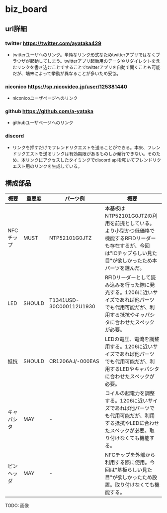 # biz_board
## url詳細
### twitter https://twitter.com/ayataka429
- twitterユーザへのリンク。単純なリンク形式なためtwitterアプリではなくブラウザが起動してしまう。twitterアプリ起動用のデータやリダイレクトを含むリンクを書き込むことですることでtwitterアプリを自動で開くことも可能だが、端末によって挙動が異なることが多いため妥協。
### niconico https://sp.nicovideo.jp/user/125381440
- niconicoユーザページへのリンク
### github https://github.com/a-yataka
- githubユーザページへのリンク
### discord 
- リンクを押すだけでフレンドリクエストを送ることができる。本来、フレンドリクエストを送るリンクは有効期限があるものしか発行できない。そのため、本リンクにアクセスしたタイミングでdiscord apiを叩いてフレンドリクエスト用のリンクを生成している。

## 構成部品
| 概要      | 重要度  | パーツ例                | 概要 |
| ---       | ---    | ---                     | ---  |
| NFCチップ | MUST    | NTP52101G0JTZ          | 本基板はNTP52101G0JTZの利用を前提としている。より小型かつ低価格で機能するRFIDリーダーも存在するが、今回は"ICチップらしい見た目"が欲しかったため本パーツを選んだ。 |
| LED       | SHOULD | T1341USD-30C000112U1930 | RFIDリーダーとして読み込みを行った際に発光する。1206に近いサイズであれば他パーツでも代用可能だが、利用する抵抗やキャパシタに合わせたスペックが必要。 |
| 抵抗      | SHOULD | CR1206AJ/-000EAS        | LEDの電圧、電流を調整用する。1206に近いサイズであれば他パーツでも代用可能だが、利用するLEDやキャパシタに合わせたスペックが必要。  |
| キャパシタ | MAY    | -                       | コイルの起電力を調整する。1206に近いサイズであれば他パーツでも代用可能だが、利用する抵抗やLEDに合わせたスペックが必要。取り付けなくても機能する。 |
| ピンヘッダ | MAY    | -                       | NFCチップを外部から利用する際に使用。今回は"基板らしい見た目"が欲しかったため設置。取り付けなくても機能する。 |

TODO: 画像